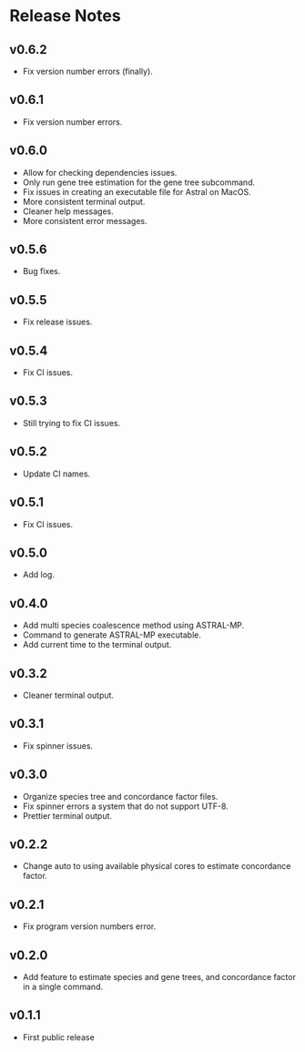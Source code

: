 # Release Notes

## v0.6.2

- Fix version number errors (finally).

## v0.6.1

- Fix version number errors.

## v0.6.0

- Allow for checking dependencies issues.
- Only run gene tree estimation for the gene tree subcommand.
- Fix issues in creating an executable file for Astral on MacOS.
- More consistent terminal output.
- Cleaner help messages.
- More consistent error messages.

## v0.5.6

- Bug fixes.

## v0.5.5

- Fix release issues.

## v0.5.4

- Fix CI issues.

## v0.5.3

- Still trying to fix CI issues.

## v0.5.2

- Update CI names.

## v0.5.1

- Fix CI issues.

## v0.5.0

- Add log.

## v0.4.0

- Add multi species coalescence method using ASTRAL-MP.
- Command to generate ASTRAL-MP executable.
- Add current time to the terminal output.

## v0.3.2

- Cleaner terminal output.

## v0.3.1

- Fix spinner issues.

## v0.3.0

- Organize species tree and concordance factor files.
- Fix spinner errors a system that do not support UTF-8.
- Prettier terminal output.

## v0.2.2

- Change auto to using available physical cores to estimate concordance factor.

## v0.2.1

- Fix program version numbers error.

## v0.2.0

- Add feature to estimate species and gene trees, and concordance factor in a single command.

## v0.1.1

- First public release
